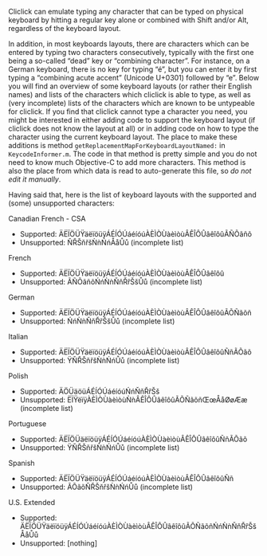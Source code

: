 Cliclick can emulate typing any character that can be typed on physical keyboard by hitting a regular key alone or combined with Shift and/or Alt, regardless of the keyboard layout.

In addition, in most keyboards layouts, there are characters which can be entered by typing two characters consecutively, typically with the first one being a so-called “dead” key or “combining character”. For instance, on a German keyboard, there is no key for typing “é”, but you can enter it by first typing a “combining acute accent” (Unicode U+0301) followed by “e”. Below you will find an overview of some keyboard layouts (or rather their English names) and lists of the characters which cliclick is able to type, as well as (very incomplete) lists of the characters which are known to be untypeable for
cliclick. If you find that cliclick cannot type a character you need, you might be interested in either adding code to support the keyboard layout (if cliclick does not know the layout at all) or in adding code on how to type the character using the current keyboard layout. The place to make these additions is method `getReplacementMapForKeyboardLayoutNamed:` in `KeycodeInformer.m`. The code in that method is pretty simple and you do not need to know much Objective-C to add more characters. This method is also the place from which data is read to auto-generate this file, so _do not edit it manually_.

Having said that, here is the list of keyboard layouts with the supported and (some) unsupported characters:

Canadian French - CSA
  * Supported: ÄËÏÖÜŸäëïöüÿÁÉÍÓÚáéíóúÀÈÌÒÙàèìòùÂÊÎÔÛâêîôûÃÑÕãñõ
  * Unsupported: ŇŘŠňřšǸǹŃńÅåŮů (incomplete list)

French
  * Supported: ÄËÏÖÜŸäëïöüÿÁÉÍÓÚáéíóúÀÈÌÒÙàèìòùÂÊÎÔÛâêîôû
  * Unsupported: ÃÑÕãñõŃńǸǹŇňŘřŠšŮů (incomplete list)

German
  * Supported: ÄËÏÖÜŸäëïöüÿÁÉÍÓÚáéíóúÀÈÌÒÙàèìòùÂÊÎÔÛâêîôûÃÕÑãõñ
  * Unsupported: ŃńǸǹŇňŘřŠšŮů (incomplete list)

Italian
  * Supported: ÄËÏÖÜŸäëïöüÿÁÉÍÓÚáéíóúÀÈÌÒÙàèìòùÂÊÎÔÛâêîôûÑñÃÕãõ
  * Unsupported: ŸŇŘŠňřšǸǹŃńŮů (incomplete list)

Polish
  * Supported: ÄÖÜäöüÁÉÍÓÚáéíóúŃńŇňŘřŠš
  * Unsupported: ËÏŸëïÿÀÈÌÒÙàèìòùǸǹÂÊÎÔÛâêîôûÃÕÑãõñŒœÅåØøÆæ (incomplete list)

Portuguese
  * Supported: ÄËÏÖÜäëïöüÿÁÉÍÓÚáéíóúÀÈÌÒÙàèìòùÂÊÎÔÛâêîôûÑñÃÕãõ
  * Unsupported: ŸŇŘŠňřšǸǹŃńŮů (incomplete list)

Spanish
  * Supported: ÄËÏÖÜŸäëïöüÿÁÉÍÓÚáéíóúÀÈÌÒÙàèìòùÂÊÎÔÛâêîôûÑñ
  * Unsupported: ÃÕãõŇŘŠňřšǸǹŃńŮů (incomplete list)

U.S. Extended
  * Supported: ÄËÏÖÜŸäëïöüÿÁÉÍÓÚáéíóúÀÈÌÒÙàèìòùÂÊÎÔÛâêîôûÃÕÑãõñŃńǸǹŇňŘřŠšÅåŮů
  * Unsupported: [nothing]

